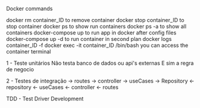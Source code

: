 Docker commands

docker rm container_ID to remove container
docker stop container_ID to stop container
docker ps to show run containers 
docker ps -a to show all containers
docker-compose up to run app in docker after config files
docker-compose up -d to run container in second plan
docker logs container_ID -f
docker exec -it container_ID /bin/bash you can access the container terminal 


1 - Teste unitários 
Não testa banco de dados ou api's externas 
E sim a regra de negocio

2 - Testes de integração
-> routes -> controller -> useCases -> Repository
<- repository <- useCases <- controller <- routes

TDD - Test Driver Development 